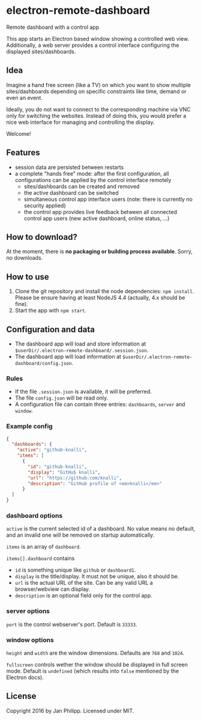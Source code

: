 # electron-remote-dashboard

Remote dashboard with a control app

This app starts an Electron based window showing a controlled web view. Additionally, a web server provides
a control interface configuring the displayed sites/dashboards.

## Idea

Imagine a hand free screen (like a TV) on which you want to show multiple sites/dashboards depending on specific
constraints like time, demand or even an event.

Ideally, you do not want to connect to the corresponding machine via VNC only for switching the websites. Instead of
doing this, you would prefer a nice web interface for managing and controlling the display.

Welcome!

## Features

- session data are persisted between restarts
- a complete "hands free" mode: after the first configuration, all configurations can be applied by the control interface remotely
  - sites/dashboards can be created and removed
  - the active dashboard can be switched
  - simultaneous control app interface users (note: there is currently no security applied)
  - the control app provides live feedback between all connected control app users (new active dashboard, online status, ...)

## How to download?

At the moment, there is **no packaging or building process available**. Sorry, no downloads.

## How to use

1. Clone the git repository and install the node dependencies: `npm install`. Please be ensure having at least NodeJS 4.4 (actually, 4.x should be fine).
2. Start the app with `npm start`.

## Configuration and data

* The dashboard app will load and store information at `$userDir/.electron-remote-dashboard/.session.json`.
* The dashboard app will load information at `$userDir/.electron-remote-dashboard/config.json`.

### Rules

* If the file `.session.json` is available, it will be preferred.
* The file `config.json` will be read only.
* A configuration file can contain three entries: `dashboards`, `server` and `window`.

### Example config

```json
{
  "dashboards": {
    "active": "github-knalli",
    "items": [
      {
        "id": "github-knalli",
        "display": "GitHub knalli",
        "url": "https://github.com/knalli",
        "description": "GitHub profile of <em>knalli</em>"
      }
  ]
}
```

### dashboard options

`active` is the current selected id of a dashboard. No value means no default, and an invalid one will be removed on startup automatically.

`items` is an array of `dashboard`.

`items[].dashboard` contains

- `id` is something unique like `github` or `dashboard1`.
- `display` is the title/display. It must not be unique, also it should be.
- `url` is the actual URL of the site. Can be any valid URL a browser/webview can display.
- `description` is an optional field only for the control app.

### server options

`port` is the control webserver's port. Default is `33333`.

### window options

`height` and `width` are the window dimensions. Defaults are `768` and `1024`.

`fullscreen` controls wether the window should be displayed in full screen mode.
Default is `undefined` (which results into `false` mentioned by the Electron docs).

####

## License

Copyright 2016 by Jan Philipp. Licensed under MIT.
